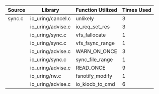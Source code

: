 | Source | Library | Function Utilized | Times Used |
|--------|---------|-------------------|------------|
| sync.c | io_uring/cancel.c | unlikely | 3 |
| | io_uring/advise.c | io_req_set_res | 3 |
| | io_uring/sync.c | vfs_fallocate | 1 |
| | io_uring/sync.c | vfs_fsync_range | 1 |
| | io_uring/advise.c | WARN_ON_ONCE | 3 |
| | io_uring/sync.c | sync_file_range | 1 |
| | io_uring/advise.c | READ_ONCE | 9 |
| | io_uring/rw.c | fsnotify_modify | 1 |
| | io_uring/advise.c | io_kiocb_to_cmd | 6 |